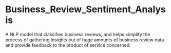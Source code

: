 # Business_Review_Sentiment_Analysis
A NLP model that classifies business reviews, and helps simplify the process of gathering insights out of huge amounts of  business review data and provide feedback to the product of service concerned.
